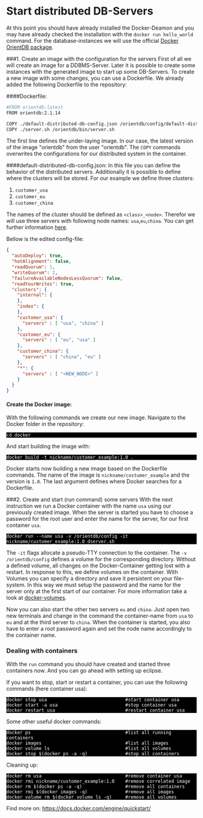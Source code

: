 # Start distributed DB-Servers
At this point you should have already installed the Docker-Deamon and you may have already checked the installation with the `docker run hello_world` command.
For the database-instances we will use the official [Docker OrientDB package](
https://hub.docker.com/r/orientdb/orientdb/).

###1. Create an image with the configuration for the servers
First of all we will create an image for a DDBMS-Server. Later it is possible to create some instances with the generated image to start up some DB-Servers. To create a new image with some changes, you can use a Dockerfile. We already added the following Dockerfile to the repository:

####Dockerfile:
```bash
#FROM orientdb:latest
FROM orientdb:2.1.14

COPY ./default-distributed-db-config.json /orientdb/config/default-distributed-db-config.json
COPY ./server.sh /orientdb/bin/server.sh
```    
The first line defines the under-laying image. In our case, the latest version of the image "orientdb" from the user "orientdb". The `COPY` commands overwrites the configurations for our distributed system in the container. 

####default-distributed-db-config.json:
In this file you can define the behavior of the distributed servers. Additionally it is possible to define where the clusters will be stored.
For our example we define three clusters:
1. `customer_usa`
2. `customer_eu`
3. `customer_china`
  
The names of the cluster should be defined as ```<class>_<node>```. Therefor we will use three servers with following node names: `usa`,`eu`,`china`.
You can get further information [here](
http://orientdb.com/docs/2.0/orientdb.wiki/Distributed-Configuration.html#default-distributed-db-configjson).

Bellow is the edited config-file:
```json
{
  "autoDeploy": true,
  "hotAlignment": false,
  "readQuorum": 1,
  "writeQuorum": 2,
  "failureAvailableNodesLessQuorum": false,
  "readYourWrites": true,
  "clusters": {
    "internal": {
    },
    "index": {
    },
    "customer_usa": {
      "servers" : [ "usa", "china" ]
    },
    "customer_eu": {
      "servers" : [ "eu", "usa" ]
    },
    "customer_china": {
      "servers" : [ "china", "eu" ]
    },
    "*": {
      "servers" : [ "<NEW_NODE>" ]
    }
  }
}
```    

#### Create the Docker image:
With the following commands we create our new image. Navigate to the Docker folder in the repository:
<pre style="background-color:black; color:white"><code>cd docker
</code></pre>
    
And start building the image with:
<pre style="background-color:black; color:white"><code>docker build -t nickname/customer_example:1.0 .
</code></pre>
    
Docker starts now building a new image based on the Dockerfile commands. The name of the image is `nickname/costumer_example` and the version is `1.0`. The last argument defines where Docker searches for a Dockerfile.

###2. Create and start (run command) some servers
With the next instruction we run a Docker container with the name `usa` using our previously created image. When the server is started you have to choose a password for the root user and enter the name for the server, for our first container `usa`. 
<pre style="background-color:black; color:white"><code>docker run --name usa -v /orientdb/config -it nickname/customer_example:1.0 dserver.sh
</code></pre>

The `-it` flags allocate a pseudo-TTY connection to the container. The `-v /orientdb/config` defines a volume for the corresponding directory. Without a defined volume, all changes on the Docker-Container getting lost with a restart. In response to this, we define volumes on the container. With Volumes you can specify a directory and save it persistent on your file-system. 
In this way we must setup the password and the name for the server only at the first start of our container. For more information take a look at [docker-volumes](https://docs.docker.com/engine/userguide/containers/dockervolumes/).  

Now you can also start the other two servers `eu` and `china`. Just open two new terminals and change in the command the container-name from `usa` to `eu` and at the third server to `china`. When the container is started, you also have to enter a root password again and set the node name accordingly to the container name.

### Dealing with containers
With the `run` command you should have created and started three containers now. And you can go ahead with setting up eclipse.  

If you want to stop, start or restart a container, you can use the following commands (here container usa):
<pre style="background-color:black; color:white"><code>docker stop usa                             #start container usa
docker start -a usa                         #stop container usa
docker restart usa                          #restart container usa
</code></pre>

Some other useful docker commands:
<pre style="background-color:black; color:white"><code>docker ps                                   #list all running containers
docker images                               #list all images
docker volume ls                            #list all volumes
docker stop $(docker ps -a -q)              #stop all containers
</code></pre>

Cleaning up:
<pre style="background-color:black; color:white"><code>docker rm usa                               #remove container usa
docker rmi nickname/customer_example:1.0    #remove correlated image
docker rm $(docker ps -a -q)                #remove all containers
docker rmi $(docker images -q)              #remove all images
docker volume rm $(docker volume ls -q)     #remove all volumes
</code></pre>

Find more on:
https://docs.docker.com/engine/quickstart/




